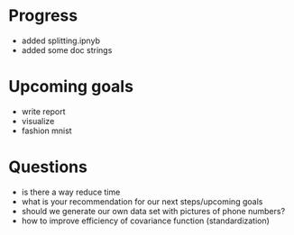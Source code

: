 # Progress
- added splitting.ipnyb
- added some doc strings

# Upcoming goals
- write report
- visualize
- fashion mnist

# Questions
- is there a way reduce time
- what is your recommendation for our next steps/upcoming goals
- should we generate our own data set with pictures of phone numbers? 
- how to improve efficiency of covariance function (standardization)